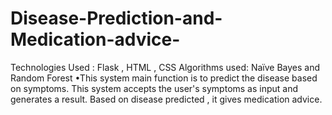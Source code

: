 # Disease-Prediction-and-Medication-advice-
Technologies Used : Flask , HTML , CSS
Algorithms used: Naïve Bayes and Random Forest
•This system main function is to predict the disease based on symptoms. This system accepts the user's
symptoms as input and generates a result. Based on disease predicted , it gives medication advice.
